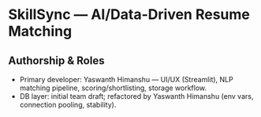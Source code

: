 ﻿# SkillSync — AI/Data-Driven Resume Matching

## Authorship & Roles
- Primary developer: Yaswanth Himanshu — UI/UX (Streamlit), NLP matching pipeline, scoring/shortlisting, storage workflow.
- DB layer: initial team draft; refactored by Yaswanth Himanshu (env vars, connection pooling, stability).

